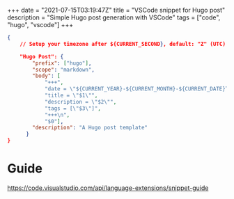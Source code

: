 +++
date = "2021-07-15T03:19:47Z"
title = "VSCode snippet for Hugo post"
description = "Simple Hugo post generation with VSCode"
tags = ["code", "hugo", "vscode"]
+++

```json
{
	// Setup your timezone after ${CURRENT_SECOND}, default: "Z" (UTC)

	"Hugo Post": {
		"prefix": ["hugo"],
		"scope": "markdown",
		"body": [
			"+++",
			"date = \"${CURRENT_YEAR}-${CURRENT_MONTH}-${CURRENT_DATE}T${CURRENT_HOUR}:${CURRENT_MINUTE}:${CURRENT_SECOND}Z\"",
			"title = \"$1\"",
			"description = \"$2\"",
			"tags = [\"$3\"]",
			"+++\n",
			"$0"],
		"description": "A Hugo post template"
	  }
}
```

# Guide
https://code.visualstudio.com/api/language-extensions/snippet-guide
